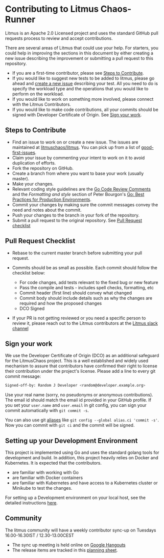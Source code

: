 # Contributing to Litmus Chaos-Runner

Litmus is an Apache 2.0 Licensed project and uses the standard GitHub pull requests process to review and accept contributions.

There are several areas of Litmus that could use your help. For starters, you could help in improving the sections in this document by either creating a new issue describing the improvement or submitting a pull request to this repository. 

-   If you are a first-time contributor, please see [Steps to Contribute](#steps-to-contribute).
-   If you would like to suggest new tests to be added to litmus, please go ahead and [create a new issue](https://github.com/litmuschaos/litmus/issues/new) describing your test. All you need to do is  specify the workload type and the operations that you would like to perform on the workload.
-   If you would like to work on something more involved, please connect with the Litmus Contributors. 
-   If you would like to make code contributions, all your commits should be signed with Developer Certificate of Origin. See [Sign your work](#sign-your-work). 

## Steps to Contribute

-   Find an issue to work on or create a new issue. The issues are maintained at [litmuschaos/litmus](https://github.com/litmuschaos/litmus/issues). You can pick up from a list of [good-first-issues](https://github.com/litmuschaos/litmus/labels/good%20first%20issue).
-   Claim your issue by commenting your intent to work on it to avoid duplication of efforts. 
-   Fork the repository on GitHub.
-   Create a branch from where you want to base your work (usually master).
-   Make your changes.
-   Relevant coding style guidelines are the [Go Code Review Comments](https://code.google.com/p/go-wiki/wiki/CodeReviewComments) and the _Formatting and style_ section of Peter Bourgon's [Go: Best Practices for Production Environments](http://peter.bourgon.org/go-in-production/#formatting-and-style).
-   Commit your changes by making sure the commit messages convey the need and notes about the commit.
-   Push your changes to the branch in your fork of the repository.
-   Submit a pull request to the original repository. See [Pull Request checklist](#pull-request-checklist)

## Pull Request Checklist

-   Rebase to the current master branch before submitting your pull request.
-   Commits should be as small as possible. Each commit should follow the checklist below:
    -   For code changes, add tests relevant to the fixed bug or new feature
    -   Pass the compile and tests - includes spell checks, formatting, etc
    -   Commit header (first line) should convey what changed
    -   Commit body should include details such as why the changes are required and how the proposed  changes
    -   DCO Signed
  
-   If your PR is not getting reviewed or you need a specific person to review it, please reach out to the Litmus contributors at the [Litmus slack channel](https://app.slack.com/client/T09NY5SBT/CNXNB0ZTN)

## Sign your work

We use the Developer Certificate of Origin (DCO) as an additional safeguard for the LitmusChaos project. This is a well established and widely used mechanism to assure that contributors have confirmed their right to license their contribution under the project's license. Please add a line to every git commit message:

  ```sh
  Signed-off-by: Random J Developer <random@developer.example.org>
  ```

Use your real name (sorry, no pseudonyms or anonymous contributions). The email id should match the email id provided in your GitHub profile. 
If you set your `user.name` and `user.email` in git config, you can sign your commit automatically with `git commit -s`. 

You can also use git [aliases](https://git-scm.com/book/tr/v2/Git-Basics-Git-Aliases) like `git config --global alias.ci 'commit -s'`. Now you can commit with `git ci` and the commit will be signed.

## Setting up your Development Environment

This project is implemented using Go and uses the standard golang tools for development and build. In addition, this project heavily relies on Docker and Kubernetes. It is expected that the contributors.
    
-   are familiar with working with Go
-   are familiar with Docker containers
-   are familiar with Kubernetes and have access to a Kubernetes cluster or Minikube to test the changes.

For setting up a Development environment on your local host, see the detailed instructions [here](./docs/developer.md).

## Community

The litmus community will have a weekly contributor sync-up on Tuesdays 16.00-16.30IST / 12.30-13.00CEST
-   The sync up meeting is held online on [Google Hangouts](https://meet.google.com/uvt-ozaw-bvp)
-   The release items are tracked in this [planning sheet](https://docs.google.com/spreadsheets/d/15svGB99bDcSTkwAYttH1QzP5WJSb-dFKbPzl-9WqmXM). 
